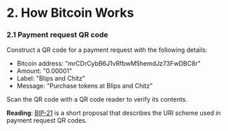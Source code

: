 # 2. How Bitcoin Works

### 2.1 Payment request QR code

Construct a QR code for a payment request with the following details:

* Bitcoin address: "mrCDrCybB6J1vRfbwM5hemdJz73FwDBC8r"
* Amount: "0.00001"
* Label: "Blips and Chitz"
* Message: "Purchase tokens at Blips and Chitz"

Scan the QR code with a QR code reader to verify its contents.

__Reading__: [BIP-21][bip21] is a short proposal that describes the URI scheme
used in payment request QR codes.

[bip21]: https://github.com/bitcoin/bips/blob/master/bip-0021.mediawiki
